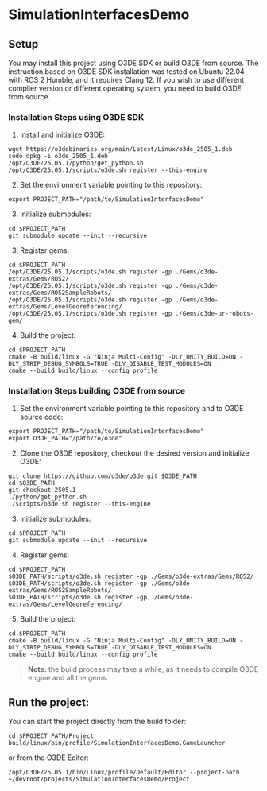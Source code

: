 # SimulationInterfacesDemo

## Setup

You may install this project using O3DE SDK or build O3DE from source. The instruction based on O3DE SDK installation was tested on Ubuntu 22.04 with ROS 2 Humble, and it requires Clang 12. If you wish to use different compiler version or different operating system, you need to build O3DE from source.

### Installation Steps using O3DE SDK

1. Install and initialize O3DE:
```shell
wget https://o3debinaries.org/main/Latest/Linux/o3de_2505_1.deb
sudo dpkg -i o3de_2505_1.deb
/opt/O3DE/25.05.1/python/get_python.sh
/opt/O3DE/25.05.1/scripts/o3de.sh register --this-engine 
```

2. Set the environment variable pointing to this repository:
```shell
export PROJECT_PATH="/path/to/SimulationInterfacesDemo"
```

3. Initialize submodules:
```shell
cd $PROJECT_PATH
git submodule update --init --recursive
```

3. Register gems:
```shell
cd $PROJECT_PATH
/opt/O3DE/25.05.1/scripts/o3de.sh register -gp ./Gems/o3de-extras/Gems/ROS2/
/opt/O3DE/25.05.1/scripts/o3de.sh register -gp ./Gems/o3de-extras/Gems/ROS2SampleRobots/
/opt/O3DE/25.05.1/scripts/o3de.sh register -gp ./Gems/o3de-extras/Gems/LevelGeoreferencing/
/opt/O3DE/25.05.1/scripts/o3de.sh register -gp ./Gems/o3de-ur-robots-gem/
```

4. Build the project:
```shell
cd $PROJECT_PATH
cmake -B build/linux -G "Ninja Multi-Config" -DLY_UNITY_BUILD=ON -DLY_STRIP_DEBUG_SYMBOLS=TRUE -DLY_DISABLE_TEST_MODULES=ON
cmake --build build/linux --config profile
```

### Installation Steps building O3DE from source

1. Set the environment variable pointing to this repository and to O3DE source code:
```shell
export PROJECT_PATH="/path/to/SimulationInterfacesDemo"
export O3DE_PATH="/path/to/o3de"
```

2. Clone the O3DE repository, checkout the desired version and initialize O3DE:
```shell
git clone https://github.com/o3de/o3de.git $O3DE_PATH
cd $O3DE_PATH
git checkout 2505.1
./python/get_python.sh
./scripts/o3de.sh register --this-engine
```

3. Initialize submodules:
```shell
cd $PROJECT_PATH
git submodule update --init --recursive
```

4. Register gems:
```shell
cd $PROJECT_PATH
$O3DE_PATH/scripts/o3de.sh register -gp ./Gems/o3de-extras/Gems/ROS2/
$O3DE_PATH/scripts/o3de.sh register -gp ./Gems/o3de-extras/Gems/ROS2SampleRobots/
$O3DE_PATH/scripts/o3de.sh register -gp ./Gems/o3de-extras/Gems/LevelGeoreferencing/
```

5. Build the project:
```shell
cd $PROJECT_PATH
cmake -B build/linux -G "Ninja Multi-Config" -DLY_UNITY_BUILD=ON -DLY_STRIP_DEBUG_SYMBOLS=TRUE -DLY_DISABLE_TEST_MODULES=ON
cmake --build build/linux --config profile
```

> **Note:** the build process may take a while, as it needs to compile O3DE engine and all the gems.

## Run the project:

You can start the project directly from the build folder:
```shell
cd $PROJECT_PATH/Project
build/linux/bin/profile/SimulationInterfacesDemo.GameLauncher
```

or from the O3DE Editor:
```shell
/opt/O3DE/25.05.1/bin/Linux/profile/Default/Editor --project-path ~/devroot/projects/SimulationInterfacesDemo/Project 
```
